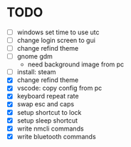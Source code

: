 # TODO

- [ ] windows set time to use utc
- [ ] change login screen to gui
- [ ] change refind theme
- [ ] gnome gdm
  - need background image from pc
- [ ] install: steam
- [x] change refind theme
- [x] vscode: copy config from pc
- [x] keyboard repeat rate
- [x] swap esc and caps
- [x] setup shortcut to lock
- [x] setup sleep shortcut
- [x] write nmcli commands
- [x] write bluetooth commands
